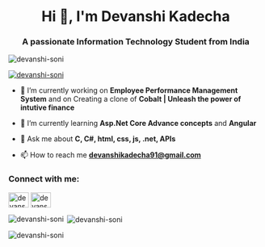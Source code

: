 <h1 align="center">Hi 👋, I'm Devanshi Kadecha</h1>
<h3 align="center">A passionate Information Technology Student from India</h3>

<p align="left"> <img src="https://komarev.com/ghpvc/?username=devanshi-soni&label=Profile%20views&color=0e75b6&style=flat" alt="devanshi-soni" /> </p>

<p align="left"> <a href="https://github.com/ryo-ma/github-profile-trophy"><img src="https://github-profile-trophy.vercel.app/?username=devanshi-soni" alt="devanshi-soni" /></a> </p>

- 🔭 I’m currently working on **Employee Performance Management System** and on Creating a clone of **Cobalt | Unleash the power of intutive finance**

- 🌱 I’m currently learning **Asp.Net Core Advance concepts** and **Angular**

- 💬 Ask me about **C, C#, html, css, js, .net, APIs**

- 📫 How to reach me **devanshikadecha91@gmail.com**

<h3 align="left">Connect with me:</h3>
<p align="left">
<a href="https://www.linkedin.com/in/devanshi-kadecha-090478243/" target="blank"><img align="center" src="https://raw.githubusercontent.com/rahuldkjain/github-profile-readme-generator/master/src/images/icons/Social/linked-in-alt.svg" alt="devanshi kadecha" height="30" width="40" /></a>
<a href="https://leetcode.com/u/DevanshiKM/" target="blank"><img align="center" src="https://raw.githubusercontent.com/rahuldkjain/github-profile-readme-generator/master/src/images/icons/Social/leet-code.svg" alt="devanshikm" height="30" width="40" /></a>
</p>

<p><img align="left" src="https://github-readme-stats.vercel.app/api/top-langs?username=devanshi-soni&show_icons=true&locale=en&layout=compact" alt="devanshi-soni" /></p>

<p>&nbsp;<img align="center" src="https://github-readme-stats.vercel.app/api?username=devanshi-soni&show_icons=true&locale=en" alt="devanshi-soni" /></p>

<p><img align="center" src="https://github-readme-streak-stats.herokuapp.com/?user=devanshi-soni&" alt="devanshi-soni" /></p>
